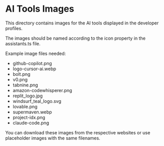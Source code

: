 # AI Tools Images

This directory contains images for the AI tools displayed in the developer profiles.

The images should be named according to the icon property in the assistants.ts file.

Example image files needed:
- github-copilot.png
- logo-cursor-ai.webp
- bolt.png
- v0.png
- tabnine.png
- amazon-codewhisperer.png
- replit_logo.jpg
- windsurf_teal_logo.svg
- lovable.png
- supermaven.webp
- project-idx.png
- claude-code.png

You can download these images from the respective websites or use placeholder images with the same filenames.
